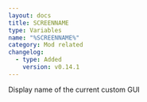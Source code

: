 ```yaml
---
layout: docs
title: SCREENNAME
type: Variables
name: "%SCREENNAME%"
category: Mod related
changelog:
  - type: Added
    version: v0.14.1
---
```

Display name of the current custom GUI
